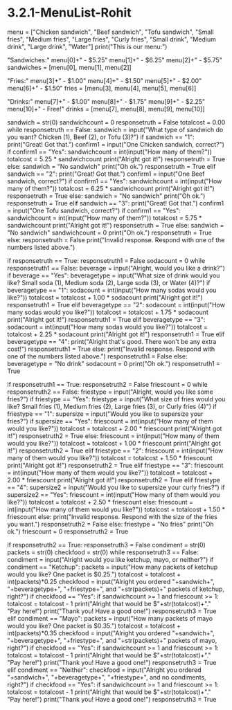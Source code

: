 # 3.2.1-MenuList-Rohit

menu = ["Chicken sandwich", "Beef sandwich", "Tofu sandwich", "Small fries", "Medium fries", "Large fries", "Curly fries", "Small drink", "Medium drink", "Large drink", "Water"]
print("This is our menu:")

"Sandwiches:"
menu[0]+" - $5.25"
menu[1]+" - $6.25"
menu[2]+" - $5.75"
sandwiches = [menu[0], menu[1], menu[2]]

"Fries:"
menu[3]+" - $1.00"
menu[4]+" - $1.50"
menu[5]+" - $2.00"
menu[6]+" - $1.50"
fries = [menu[3], menu[4], menu[5], menu[6]]

"Drinks:"
menu[7]+" - $1.00"
menu[8]+" - $1.75"
menu[9]+" - $2.25"
menu[10]+" - Free!"
drinks = [menu[7], menu[8], menu[9], menu[10]]

sandwich = str(0)
sandwichcount = 0
responsetruth = False
totalcost = 0.00
while responsetruth == False:
    sandwich = input("What type of sandwich do you want? Chicken (1), Beef (2), or Tofu (3)?")
    if sandwich == "1":   
        print("Great! Got that.")
        confirm1 = input("One Chicken sandwich, correct?")
        if confirm1 == "Yes":
            sandwichcount = int(input("How many of them?"))
            totalcost = 5.25 * sandwichcount
            print("Alright got it!")
            responsetruth = True
        else:
            sandwich = "No sandwich"
            print("Oh ok.")
            responsetruth = True
    elif sandwich == "2":
        print("Great! Got that.")
        confirm1 = input("One Beef sandwich, correct?")
        if confirm1 == "Yes":
            sandwichcount = int(input("How many of them?"))
            totalcost = 6.25 * sandwichcount
            print("Alright got it!")
            responsetruth = True
        else:
            sandwich = "No sandwich"
            print("Oh ok.")
            responsetruth = True
    elif sandwich == "3":
        print("Great! Got that.")
        confirm1 = input("One Tofu sandwich, correct?")
        if confirm1 == "Yes":
            sandwichcount = int(input("How many of them?"))
            totalcost = 5.75 * sandwichcount
            print("Alright got it!")
            responsetruth = True
        else:
            sandwich = "No sandwich"
            sandwichcount = 0
            print("Oh ok.")
            responsetruth = True
    else:
        responsetruth = False
        print("Invalid response. Respond with one of the numbers listed above.")

if responsetruth == True: 
    responsetruth1 = False
    sodacount = 0
    while responsetruth1 == False:
        beverage = input("Alright, would you like a drink?")
        if beverage == "Yes":
            beveragetype = input("What size of drink would you like? Small soda (1), Medium soda (2), Large soda (3), or Water (4)?")
            if beveragetype == "1":
                sodacount = int(input("How many sodas would you like?"))
                totalcost = totalcost + 1.00 * sodacount
                print("Alright got it!")
                responsetruth1 = True
            elif beveragetype == "2":
                sodacount = int(input("How many sodas would you like?"))
                totalcost = totalcost + 1.75 * sodacount
                print("Alright got it!")
                responsetruth1 = True
            elif beveragetype == "3":
                sodacount = int(input("How many sodas would you like?"))
                totalcost = totalcost + 2.25 * sodacount
                print("Alright got it!")
                responsetruth1 = True
            elif beveragetype == "4":
                print("Alright that's good. There won't be any extra cost!")
                responsetruth1 = True
            else:
                print("Invalid response. Respond with one of the numbers listed above.")
                responsetruth1 = False
        else:
            beveragetype = "No drink"
            sodacount = 0
            print("Oh ok.")
            responsetruth1 = True

if responsetruth1 == True:
    responsetruth2 = False
    friescount = 0
    while responsetruth2 == False:
        friestype = input("Alright, would you like some fries?")
        if friestype == "Yes":
            friestype = input("What size of fries would you like? Small fries (1), Medium fries (2), Large fries (3), or Curly fries (4)")
            if friestype == "1":
                supersize = input("Would you like to supersize your fries?")
                if supersize == "Yes":
                    friescount = int(input("How many of them would you like?"))
                    totalcost = totalcost + 2.00 * friescount
                    print("Alright got it!")
                    responsetruth2 = True
                else:
                    friescount = int(input("How many of them would you like?"))
                    totalcost = totalcost + 1.00 * friescount
                    print("Alright got it!")
                    responsetruth2 = True
            elif friestype == "2":
                friescount = int(input("How many of them would you like?"))
                totalcost = totalcost + 1.50 * friescount
                print("Alright got it!")
                responsetruth2 = True
            elif friestype == "3":
                friescount = int(input("How many of them would you like?"))
                totalcost = totalcost + 2.00 * friescount
                print("Alright got it!")
                responsetruth2 = True
            elif friestype == "4":
                supersize2 = input("Would you like to supersize your curly fries?")
                if supersize2 == "Yes":
                    friescount = int(input("How many of them would you like?"))
                    totalcost = totalcost + 2.50 * friescount
                else:
                    friescount = int(input("How many of them would you like?"))
                    totalcost = totalcost + 1.50 * friescount
            else:
                print("Invalid response. Respond with the size of the fries you want.")
                responsetruth2 = False
        else:
            friestype = "No fries"
            print("Oh ok.")
            friescount = 0
            responsetruth2 = True

if responsetruth2 == True:
    responsetruth3 = False
    condiment = str(0)
    packets = str(0)
    checkfood = str(0)
    while responsetruth3 == False:
        condiment = input("Alright would you like ketchup, mayo, or neither?")
        if condiment == "Ketchup":
            packets = input("How many packets of ketchup would you like? One packet is $0.25.")
            totalcost = totalcost + int(packets)*0.25
            checkfood = input("Alright you ordered "+sandwich+", "+beveragetype+", "+friestype+", and "+str(packets)+" packets of ketchup, right?")
            if checkfood == "Yes":
                if sandwichcount >= 1 and friescount >= 1:
                    totalcost = totalcost - 1
                print("Alright that would be $"+str(totalcost)+"." "Pay here!")
                print("Thank you! Have a good one!")
                responsetruth3 = True
        elif condiment == "Mayo":
            packets = input("How many packets of mayo would you like? One packet is $0.35.")
            totalcost = totalcost + int(packets)*0.35
            checkfood = input("Alright you ordered "+sandwich+", "+beveragetype+", "+friestype+", and "+str(packets)+" packets of mayo, right?")
            if checkfood == "Yes":
                if sandwichcount >= 1 and friescount >= 1:
                    totalcost = totalcost - 1
                print("Alright that would be $"+str(totalcost)+"." "Pay here!")
                print("Thank you! Have a good one!")
                responsetruth3 = True
        elif condiment == "Neither":
            checkfood = input("Alright you ordered "+sandwich+", "+beveragetype+", "+friestype+", and no condiments, right?")
            if checkfood == "Yes":
                if sandwichcount >= 1 and friescount >= 1:
                    totalcost = totalcost - 1
                print("Alright that would be $"+str(totalcost)+"." "Pay here!")
                print("Thank you! Have a good one!")
                responsetruth3 = True
